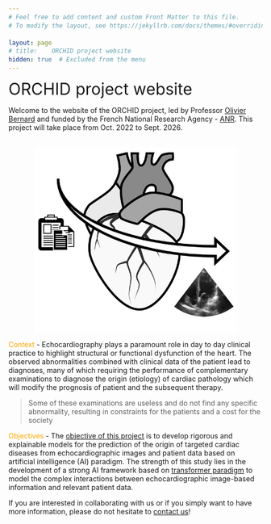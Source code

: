 ```yaml
---
# Feel free to add content and custom Front Matter to this file.
# To modify the layout, see https://jekyllrb.com/docs/themes/#overriding-theme-defaults

layout:	page
# title:	ORCHID project website
hidden:	true  # Excluded from the menu
---
```


<!-- -->

<style>
    li {
        margin-bottom: 0.7rem; /* This will make the lists easier to read. */
    }
    .center 
    {
	display: block;
	margin-left: auto;
	margin-right: auto;	
    }
}
</style>


<font size="6">ORCHID project website</font> <br />

Welcome to the website of the ORCHID project, led by Professor [Olivier Bernard](https://www.creatis.insa-lyon.fr/~bernard/) and funded by the French National Research Agency - [ANR](https://anr.fr/en/). This project will take place from Oct. 2022 to Sept. 2026.

<br />
<img src="images/ORCHID_illustration.jpg" width="400" class="center" />

<span style="color: orange;">Context</span> - Echocardiography plays a paramount role in day to day clinical practice to highlight structural or functional dysfunction of the heart. The observed abnormalities combined with clinical data of the patient lead to diagnoses, many of which requiring the performance of complementary examinations to diagnose the origin (etiology) of cardiac pathology which will modify the prognosis of patient and the subsequent therapy.
> Some of these examinations are useless and do not find any specific abnormality, resulting in constraints for the patients and a cost for the society


<!-- <span style="color: orange;">Research hypothesis</span> - In this project, we hypothesize that echocardiograms possess a wealth of information that is currently under-exploited and that, combined with relevant patient data, will allow the development of robust and accurate
digital tools for etiological diagnosis. -->

<span style="color: orange;">Objectives</span> - The [objective of this project](https://orchid-anr.github.io/tutorials/2022-08-10-overall-objectives.html) is to develop rigorous and explainable models for the prediction of the origin of targeted cardiac diseases from echocardiographic images and patient data based on artificial intelligence (AI) paradigm. The strength of this study lies in the development of a strong AI framework based on [transformer paradigm](https://orchid-anr.github.io/tutorials/2022-06-20-tutorial-transformer.html) to model the complex interactions between echocardiographic image-based information and relevant patient data.


If you are interested in collaborating with us or if you simply want to have more information, please do not hesitate to [contact us](mailto:olivier.bernard@creatis.insa-lyon.fr)!

<!-- 
<br />
<img src="images/orchid.jpg" width="700" class="center" />
-->

